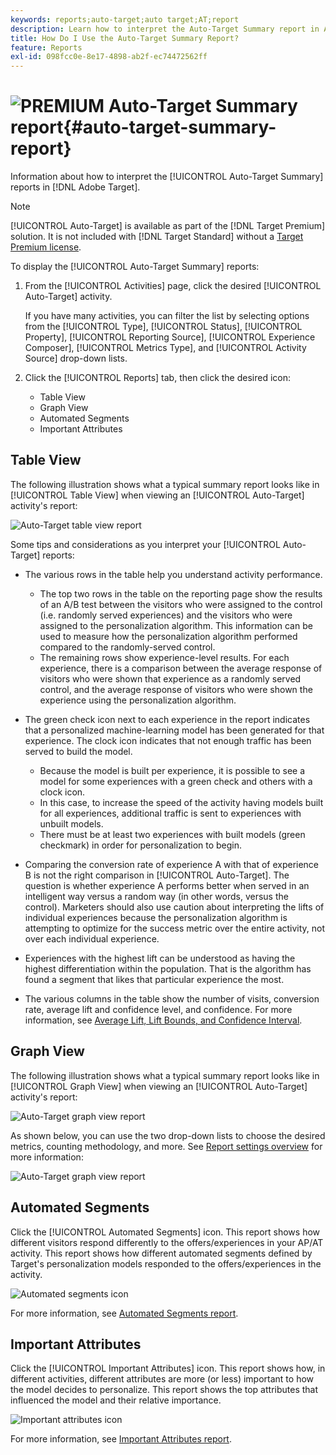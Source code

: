 ```yaml
---
keywords: reports;auto-target;auto target;AT;report
description: Learn how to interpret the Auto-Target Summary report in Adobe Target. You can switch to the Automated Segments and Important Attributes reports from this report.
title: How Do I Use the Auto-Target Summary Report?
feature: Reports
exl-id: 098fcc0e-8e17-4898-ab2f-ec74472562ff
---
```

# ![PREMIUM](/help/assets/premium.png) Auto-Target Summary report{#auto-target-summary-report}

Information about how to interpret the [!UICONTROL Auto-Target Summary] reports in [!DNL Adobe Target].

>[!NOTE]
>
>[!UICONTROL Auto-Target] is available as part of the [!DNL Target Premium] solution. It is not included with [!DNL Target Standard] without a [Target Premium license](/help/c-intro/intro.md#premium).

To display the [!UICONTROL Auto-Target Summary] reports:

1. From the [!UICONTROL Activities] page, click the desired [!UICONTROL Auto-Target] activity.

   If you have many activities, you can filter the list by selecting options from the [!UICONTROL Type], [!UICONTROL Status], [!UICONTROL Property], [!UICONTROL Reporting Source], [!UICONTROL Experience Composer], [!UICONTROL Metrics Type], and [!UICONTROL Activity Source] drop-down lists.

1. Click the [!UICONTROL Reports] tab, then click the desired icon:

   * Table View
   * Graph View
   * Automated Segments
   * Important Attributes

## Table View

The following illustration shows what a typical summary report looks like in [!UICONTROL Table View] when viewing an [!UICONTROL Auto-Target] activity's report:

![Auto-Target table view report](/help/c-reports/assets/at-table-view.png)

Some tips and considerations as you interpret your [!UICONTROL Auto-Target] reports:

* The various rows in the table help you understand activity performance.

    * The top two rows in the table on the reporting page show the results of an A/B test between the visitors who were assigned to the control (i.e. randomly served experiences) and the visitors who were assigned to the personalization algorithm. This information can be used to measure how the personalization algorithm performed compared to the randomly-served control. 
    * The remaining rows show experience-level results. For each experience, there is a comparison between the average response of visitors who were shown that experience as a randomly served control, and the average response of visitors who were shown the experience using the personalization algorithm.

* The green check icon next to each experience in the report indicates that a personalized machine-learning model has been generated for that experience. The clock icon indicates that not enough traffic has been served to build the model.

    * Because the model is built per experience, it is possible to see a model for some experiences with a green check and others with a clock icon. 
    * In this case, to increase the speed of the activity having models built for all experiences, additional traffic is sent to experiences with unbuilt models. 
    * There must be at least two experiences with built models (green checkmark) in order for personalization to begin.

* Comparing the conversion rate of experience A with that of experience B is not the right comparison in [!UICONTROL Auto-Target]. The question is whether experience A performs better when served in an intelligent way versus a random way (in other words, versus the control). Marketers should also use caution about interpreting the lifts of individual experiences because the personalization algorithm is attempting to optimize for the success metric over the entire activity, not over each individual experience. 
* Experiences with the highest lift can be understood as having the highest differentiation within the population. That is the algorithm has found a segment that likes that particular experience the most.
* The various columns in the table show the number of visits, conversion rate, average lift and confidence level, and confidence. For more information, see [Average Lift, Lift Bounds, and Confidence Interval](/help/c-reports/c-report-settings/average-lift-bounds-and-confidence-interval.md).

## Graph View

The following illustration shows what a typical summary report looks like in [!UICONTROL Graph View] when viewing an [!UICONTROL Auto-Target] activity's report:

![Auto-Target graph view report](/help/c-reports/assets/at-graph-view.png)

As shown below, you can use the two drop-down lists to choose the desired metrics, counting methodology, and more. See [Report settings overview](/help/c-reports/c-report-settings/report-settings.md) for more information:

![Auto-Target graph view report](/help/c-reports/assets/at-graph-view-2.png)

## Automated Segments

Click the [!UICONTROL Automated Segments] icon. This report shows how different visitors respond differently to the offers/experiences in your AP/AT activity. This report shows how different automated segments defined by Target's personalization models responded to the offers/experiences in the activity.

![Automated segments icon](/help/c-reports/assets/icon-automated-sements.png)

For more information, see [Automated Segments report](/help/c-reports/c-personalization-insights-reports/automated-segments-report.md).

## Important Attributes

Click the [!UICONTROL Important Attributes] icon. This report shows how, in different activities, different attributes are more (or less) important to how the model decides to personalize. This report shows the top attributes that influenced the model and their relative importance.

![Important attributes icon](/help/c-reports/assets/icon-important-attributes.png)

For more information, see [Important Attributes report](/help/c-reports/c-personalization-insights-reports/important-attributes-report.md).
